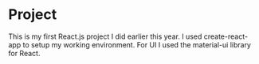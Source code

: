 # Project
This is my first React.js project I did earlier this year.
I used create-react-app to setup my working environment.
For UI I used the material-ui library for React.
